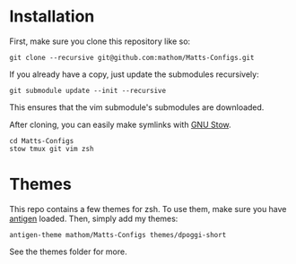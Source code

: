 # Installation
First, make sure you clone this repository like so:
```
git clone --recursive git@github.com:mathom/Matts-Configs.git
```
If you already have a copy, just update the submodules recursively:
```
git submodule update --init --recursive
```
This ensures that the vim submodule's submodules are downloaded.

After cloning, you can easily make symlinks with [GNU Stow](http://www.gnu.org/software/stow/).
```
cd Matts-Configs
stow tmux git vim zsh
```

# Themes
This repo contains a few themes for zsh. To use them, make sure you
have [antigen](https://github.com/zsh-users/antigen) loaded.
Then, simply add my themes:
```
antigen-theme mathom/Matts-Configs themes/dpoggi-short
```
See the themes folder for more.
